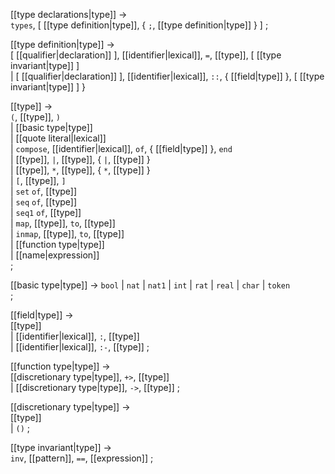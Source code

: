 [[type declarations|type]] → <br />
  `types`, [ [[type definition|type]], { `;`, [[type definition|type]] } ]
;

[[type definition|type]] → <br />
  [ [[qualifier|declaration]] ], [[identifier|lexical]], `=`, [[type]], [ [[type invariant|type]] ] <br />
| [ [[qualifier|declaration]] ], [[identifier|lexical]], `::`, { [[field|type]] }, [ [[type invariant|type]] ]
}

[[type]] → <br />
  `(`, [[type]], `)` <br />
| [[basic type|type]] <br />
| [[quote literal|lexical]] <br />
| `compose`, [[identifier|lexical]], `of`, { [[field|type]] }, `end` <br />
| [[type]], `|`, [[type]], { `|`, [[type]] } <br />
| [[type]], `*`, [[type]], { `*`, [[type]] } <br />
| `[`, [[type]], `]` <br />
| `set` `of`, [[type]] <br />
| `seq` `of`, [[type]] <br />
| `seq1` `of`, [[type]] <br />
| `map`, [[type]], `to`, [[type]] <br />
| `inmap`, [[type]], `to`, [[type]] <br />
| [[function type|type]] <br />
| [[name|expression]] <br />
;

[[basic type|type]] →
  `bool` 
| `nat` 
| `nat1` 
| `int` 
| `rat` 
| `real` 
| `char` 
| `token` <br />
;

[[field|type]] → <br />
  [[type]] <br />
| [[identifier|lexical]], `:`, [[type]] <br />
| [[identifier|lexical]], `:-`, [[type]]
;

[[function type|type]] → <br />
  [[discretionary type|type]], `+>`, [[type]] <br />
| [[discretionary type|type]], `->`, [[type]]
;

[[discretionary type|type]] → <br />
  [[type]] <br />
| `()`
;

[[type invariant|type]] → <br />
  `inv`, [[pattern]], `==`, [[expression]]
;

